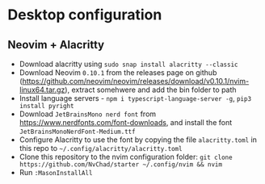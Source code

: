 # Desktop configuration

## Neovim + Alacritty

- Download alacritty using `sudo snap install alacritty --classic`
- Download Neovim `0.10.1` from the releases page on github (https://github.com/neovim/neovim/releases/download/v0.10.1/nvim-linux64.tar.gz), extract somehwere and add the bin folder to path
- Install language servers - `npm i typescript-language-server -g`, `pip3 install pyright`
- Download `JetBrainsMono nerd font` from https://www.nerdfonts.com/font-downloads, and install the font `JetBrainsMonoNerdFont-Medium.ttf`
- Configure Alacritty to use the font by copying the file `alacritty.toml` in this repo to `~/.config/alacritty/alacritty.toml`
- Clone this repository to the nvim configuration folder: `git clone https://github.com/NvChad/starter ~/.config/nvim && nvim`
- Run `:MasonInstallAll`